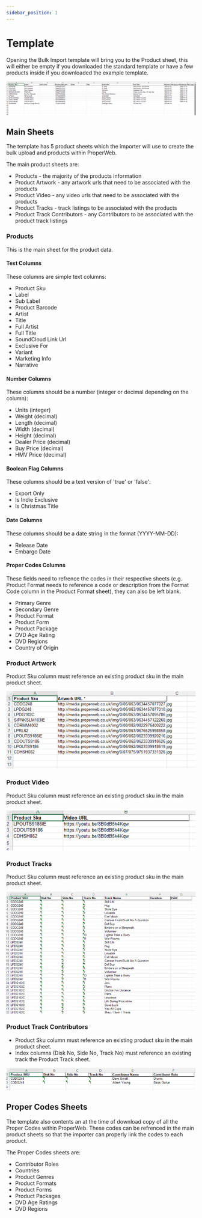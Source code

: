 ```yaml
---
sidebar_position: 1
---
```


# Template

Opening the Bulk Import template will bring you to the Product sheet, this will either be empty if you downloaded the standard template or have a few products inside if you downloaded the example template.

![Product Bulk Upload Template](../../../static/img/pages/products/bulk-uploads/pw_products_bulk_upload_template.png)

## Main Sheets
The template has 5 product sheets which the importer will use to create the bulk upload and products within ProperWeb.

The main product sheets are:
- Products - the majority of the products information
- Product Artwork - any artwork urls that need to be associated with the products
- Product Video - any video urls that need to be associated with the products
- Product Tracks - track listings to be associated with the products
- Product Track Contributors - any Contributors to be associated with the product track listings

### Products
This is the main sheet for the product data.

#### Text Columns
These columns are simple text columns:
- Product Sku
- Label
- Sub Label
- Product Barcode
- Artist
- Title
- Full Artist
- Full Title
- SoundCloud Link Url
- Exclusive For
- Variant
- Marketing Info
- Narrative

#### Number Columns
These columns should be a number (integer or decimal depending on the column):
- Units (integer)
- Weight (decimal)
- Length (decimal)
- Width (decimal)
- Height (decimal)
- Dealer Price (decimal)
- Buy Price (decimal)
- HMV Price (decimal)

#### Boolean Flag Columns
These columns should be a text version of 'true' or 'false':
- Export Only
- Is Indie Exclusive
- Is Christmas Title


#### Date Columns
These columns should be a date string in the format (YYYY-MM-DD):
- Release Date
- Embargo Date

#### Proper Codes Columns
These fields need to refrence the codes in their respective sheets (e.g. Product Format needs to reference a code or description from the Format Code column in the Product Format sheet), they can also be left blank.

- Primary Genre
- Secondary Genre
- Product Format 
- Product Form
- Product Package
- DVD Age Rating
- DVD Regions
- Country of Origin

### Product Artwork 
Product Sku column must reference an existing product sku in the main product sheet.

![Product Bulk Upload Template Artwork](../../../static/img/pages/products/bulk-uploads/pw_products_bulk_upload_template_artwork.png)


### Product Video
Product Sku column must reference an existing product sku in the main product sheet.

![Product Bulk Upload Template Video](../../../static/img/pages/products/bulk-uploads/pw_products_bulk_upload_template_video.png)

### Product Tracks
Product Sku column must reference an existing product sku in the main product sheet.

![Product Bulk Upload Template Tracks](../../../static/img/pages/products/bulk-uploads/pw_products_bulk_upload_template_track_listing.png)


### Product Track Contributors
- Product Sku column must reference an existing product sku in the main product sheet.
- Index columns (Disk No, Side No, Track No) must reference an existing track the Product Track sheet.

![Product Bulk Upload Template Track Contributors](../../../static/img/pages/products/bulk-uploads/pw_products_bulk_upload_template_track_contributors.png)

## Proper Codes Sheets
The template also contents an at the time of download copy of all the Proper Codes within ProperWeb. These codes can be refrenced in the main product sheets so that the importer can properly link the codes to each product.

The Proper Codes sheets are:
- Contributor Roles
- Countries
- Product Genres
- Product Formats
- Product Forms
- Product Packages
- DVD Age Ratings
- DVD Regions